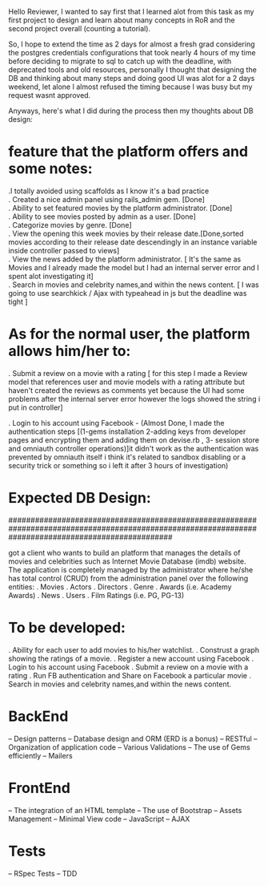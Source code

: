 
Hello Reviewer,
I wanted to say first that I learned alot from this task as my first project to design and learn about many concepts in RoR and the second project overall (counting a tutorial).

So, I hope to extend the time as 2 days for almost a fresh grad considering the postgres credentials configurations that took nearly 4 hours of my time before deciding to migrate to sql to catch up with the deadline, with deprecated tools and old resources, personally I thought that designing the DB and thinking about many steps and doing good UI was alot for a 2 days weekend, let alone I almost refused the timing because I was busy but my request wasnt approved.

Anyways, here's what I did during the process then my thoughts about DB design:

# feature that the platform offers and some notes: <br />
.I totally avoided using scaffolds as I know it's a bad practice <br />
. Created a nice admin panel using rails_admin gem. [Done] <br />
. Ability to set featured movies by the platform administrator. [Done] <br />
. Ability to see movies posted by admin as a user. [Done] <br />
. Categorize movies by genre. [Done] <br />
. View the opening this week movies by their release date.[Done,sorted movies according to their release date descendingly in an instance variable inside controller passed to views] <br />
. View the news added by the platform administrator. [ It's the same as Movies and I already made the model but I had an internal server error and I spent alot investigating it] <br />
. Search in movies and celebrity names,and within the news content. [ I was going to use searchkick / Ajax with typeahead in js but the deadline was tight ] <br />

# As for the normal user, the platform allows him/her to:

. Submit a review on a movie with a rating [ for this step I made a Review model that references user and movie models with a rating attribute but haven't created the reviews as comments yet because the UI had some problems after the internal server error however the logs showed the string i put in controller]

. Login to his account using Facebook - (Almost Done, I made the authentication steps [(1-gems installation 2-adding keys from developer pages and encrypting them and adding them on devise.rb , 3- session store and omniauth controller operations)]it didn't work as the authentication was prevented by omniauth itself i think it's related to sandbox disabling or a security trick  or something so i left it after 3 hours of investigation)

# Expected DB Design:

#####################################################################################################################################################

got a client who wants to build an platform that manages the details of movies and
celebrities such as Internet Movie Database (imdb) website. The application is completely
managed by the administrator where he/she has total control (CRUD) from the administration
panel over the following entities:
. Movies
. Actors
. Directors
. Genre
. Awards (i.e. Academy Awards)
. News
. Users
. Film Ratings (i.e. PG, PG-13)


# To be developed:
. Ability for each user to add movies to his/her watchlist.
. Construst a graph showing the ratings of a movie.
. Register a new account using Facebook
. Login to his account using Facebook
. Submit a review on a movie with a rating
. Run FB authentication and Share on Facebook a particular movie
. Search in movies and celebrity names,and within the news content.

# BackEnd
– Design patterns
– Database design and ORM (ERD is a bonus)
– RESTful
– Organization of application code
– Various Validations
– The use of Gems efficiently
– Mailers
# FrontEnd
– The integration of an HTML template
– The use of Bootstrap
– Assets Management
– Minimal View code
– JavaScript
– AJAX
# Tests
– RSpec Tests
– TDD
